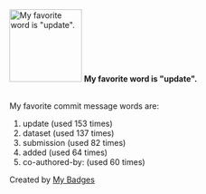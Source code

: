 <img src="https://my-badges.github.io/my-badges/favorite-word.png" alt="My favorite word is &quot;update&quot;." title="My favorite word is &quot;update&quot;." width="128">
<strong>My favorite word is &quot;update&quot;.</strong>
<br><br>

My favorite commit message words are:

1. update (used 153 times)
2. dataset (used 137 times)
3. submission (used 82 times)
4. added (used 64 times)
5. co-authored-by: (used 60 times)


Created by <a href="https://github.com/my-badges/my-badges">My Badges</a>